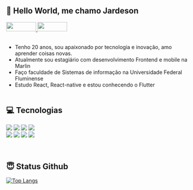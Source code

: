 ## 🚀 Hello World, me chamo Jardeson

<a href="https://www.linkedin.com/in/jardeson-nogueira-06a884170/">
  <img width="80" height="25" src="https://img.shields.io/badge/LinkedIn-0077B5?style=for-the-badge&logo=linkedin&logoColor=white"/>
</a>
<a href="mailto:jardeson777@gmail.com">
  <img width="80" height="25" src="https://img.shields.io/badge/Gmail-D14836?style=for-the-badge&logo=gmail&logoColor=white"/>
</a>

</br>
</br>


* Tenho 20 anos, sou apaixonado por tecnologia e inovação, amo aprender coisas novas. </br>
* Atualmente sou estagiário com desenvolvimento Frontend e mobile na Marlin
* Faço faculdade de Sistemas de informação na Universidade Federal Fluminense
* Estudo React, React-native e estou conhecendo o Flutter
</br></br>

## 💻 Tecnologias

<div>
  <img src="https://img.shields.io/badge/React-20232A?style=for-the-badge&logo=react&logoColor=61DAFB" />
  <img src="https://img.shields.io/badge/React_Native-20232A?style=for-the-badge&logo=react&logoColor=61DAFB" />
  <img src="https://img.shields.io/badge/JavaScript-323330?style=for-the-badge&logo=javascript&logoColor=F7DF1E" />
  <img src="https://img.shields.io/badge/TypeScript-007ACC?style=for-the-badge&logo=typescript&logoColor=white" />
</div>
<div>
  <img src="https://img.shields.io/badge/HTML5-E34F26?style=for-the-badge&logo=html5&logoColor=white" />
  <img src="https://img.shields.io/badge/CSS3-1572B6?style=for-the-badge&logo=css3&logoColor=white" />
  <img src="https://img.shields.io/badge/Sass-CC6699?style=for-the-badge&logo=sass&logoColor=white" />
  <img src="https://img.shields.io/badge/Angular-DD0031?style=for-the-badge&logo=angular&logoColor=white" />
</div>
</br></br>

## 😇 Status Github
[![Top Langs](https://github-readme-stats.vercel.app/api/top-langs/?username=jardeson777&layout=compact)](https://github.com/anuraghazra/github-readme-stats)

</br></br>


